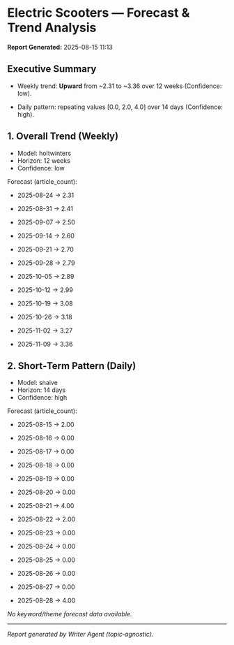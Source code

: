# Electric Scooters — Forecast & Trend Analysis

**Report Generated:** 2025-08-15 11:13


## Executive Summary

- Weekly trend: **Upward** from ~2.31 to ~3.36 over 12 weeks (Confidence: low).


- Daily pattern: repeating values [0.0, 2.0, 4.0] over 14 days (Confidence: high).




## 1. Overall Trend (Weekly)
- Model: holtwinters
- Horizon: 12 weeks
- Confidence: low

Forecast (article_count):

- 2025-08-24 → 2.31

- 2025-08-31 → 2.41

- 2025-09-07 → 2.50

- 2025-09-14 → 2.60

- 2025-09-21 → 2.70

- 2025-09-28 → 2.79

- 2025-10-05 → 2.89

- 2025-10-12 → 2.99

- 2025-10-19 → 3.08

- 2025-10-26 → 3.18

- 2025-11-02 → 3.27

- 2025-11-09 → 3.36




## 2. Short‑Term Pattern (Daily)
- Model: snaive
- Horizon: 14 days
- Confidence: high

Forecast (article_count):

- 2025-08-15 → 2.00

- 2025-08-16 → 0.00

- 2025-08-17 → 0.00

- 2025-08-18 → 0.00

- 2025-08-19 → 0.00

- 2025-08-20 → 0.00

- 2025-08-21 → 4.00

- 2025-08-22 → 2.00

- 2025-08-23 → 0.00

- 2025-08-24 → 0.00

- 2025-08-25 → 0.00

- 2025-08-26 → 0.00

- 2025-08-27 → 0.00

- 2025-08-28 → 4.00




_No keyword/theme forecast data available._


---
_Report generated by Writer Agent (topic‑agnostic)._
